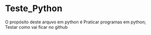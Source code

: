 # Teste_Python
 
O propósito deste arquvo em python é
Praticar programas em python;
Testar como vai ficar no github